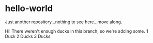 # hello-world
Just another repository...nothing to see here...move along.

Hi! There weren't enough ducks in this branch, so we're adding some. 1 Duck 2 Ducks 3 Ducks
